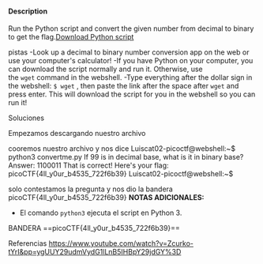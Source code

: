 #### Description

Run the Python script and convert the given number from decimal to binary to get the flag.[Download Python script](https://artifacts.picoctf.net/c/24/convertme.py)


pistas
-Look up a decimal to binary number conversion app on the web or use your computer's calculator!
-If you have Python on your computer, you can download the script normally and run it. Otherwise, use the `wget` command in the webshell.
-Type everything after the dollar sign in the webshell: `$ wget` , then paste the link after the space after `wget` and press enter. This will download the script for you in the webshell so you can run it!


Soluciones


Empezamos descargando nuestro archivo

cooremos nuestro archivo y nos dice 
Luiscat02-picoctf@webshell:~$ python3 convertme.py 
If 99 is in decimal base, what is it in binary base?
Answer: 1100011
That is correct! Here's your flag: picoCTF{4ll_y0ur_b4535_722f6b39}
Luiscat02-picoctf@webshell:~$ 


solo contestamos la pregunta y nos dio la bandera
	picoCTF{4ll_y0ur_b4535_722f6b39}
**NOTAS ADICIONALES:**

- El comando `python3` ejecuta el script en Python 3.

BANDERA
==picoCTF{4ll_y0ur_b4535_722f6b39}==

Referencias
https://www.youtube.com/watch?v=Zcurko-tYrI&pp=ygUUY29udmVydG1lLnB5IHBpY29jdGY%3D
